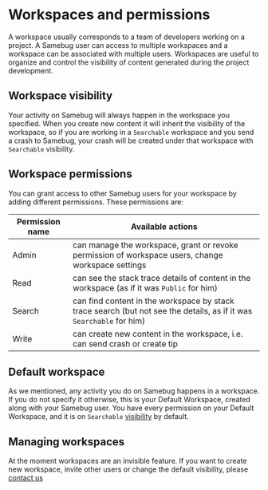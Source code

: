 # Workspaces and permissions

A workspace usually corresponds to a team of developers working on a project. A Samebug user can access to multiple workspaces and a workspace can be associated with multiple users. Workspaces are useful to organize and control the visibility of content generated during the project development.

## Workspace visibility

Your activity on Samebug will always happen in the workspace you specified. When you create new content it will inherit the visibility of the workspace, so if you are working in a `Searchable` workspace and you send a crash to Samebug, your crash will be created under that workspace with `Searchable` visibility.

## Workspace permissions

You can grant access to other Samebug users for your workspace by adding different permissions. These permissions are:

| Permission name | Available actions |
|---|---|
| Admin  | can manage the workspace, grant or revoke permission of workspace users, change workspace settings |
| Read   | can see the stack trace details of content in the workspace (as if it was `Public` for him) |
| Search | can find content in the workspace by stack trace search (but not see the details, as if it was `Searchable` for him) |
| Write  | can create new content in the workspace, i.e. can send crash or create tip |

## Default workspace

As we mentioned, any activity you do on Samebug happens in a workspace. If you do not specify it otherwise, this is your Default Workspace, created along with your Samebug user. You have every permission on your Default Workspace, and it is on `Searchable` [visibility](/guide/privacy) by default.

## Managing workspaces

At the moment workspaces are an invisible feature. If you want to create new workspace, invite other users or change
the default visibility, please [contact us](mailto:hello@samebug.io)
